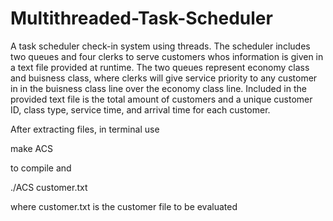 # Multithreaded-Task-Scheduler
A task scheduler check-in system using threads. The scheduler includes two queues and four clerks to serve customers whos information is given in a text file provided at runtime. The two queues represent economy class and buisness class, where clerks will give service priority to any customer in in the buisness class line over the economy class line. Included in the provided text file is the total amount of customers and a unique customer ID, class type, service time, and arrival time for each customer.

After extracting files, in terminal use 

make ACS

to compile and

./ACS customer.txt

where customer.txt is the customer file to be evaluated
